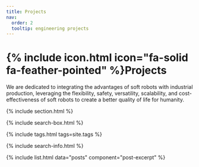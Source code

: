 ```yaml
---
title: Projects
nav:
  order: 2
  tooltip: engineering projects
---
```



# {% include icon.html icon="fa-solid fa-feather-pointed" %}Projects

We are dedicated to integrating the advantages of soft robots with industrial production, leveraging the flexibility, safety, versatility, scalability, and cost-effectiveness of soft robots to create a better quality of life for humanity.

{% include section.html %}

{% include search-box.html %}

{% include tags.html tags=site.tags %}

{% include search-info.html %}

{% include list.html data="posts" component="post-excerpt" %}
